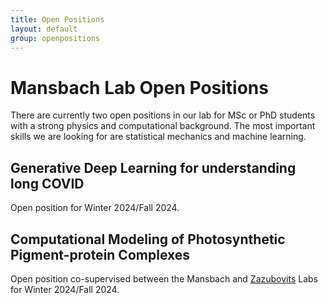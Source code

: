 ```yaml
---
title: Open Positions
layout: default
group: openpositions
---
```


# Mansbach Lab Open Positions

There are currently two open positions in our lab for MSc or PhD students with a strong physics and computational background. The most important skills we are looking for are statistical mechanics and machine learning.


## Generative Deep Learning for understanding long COVID

Open position for Winter 2024/Fall 2024.



## Computational Modeling of Photosynthetic Pigment-protein Complexes

Open position co-supervised between the Mansbach and [Zazubovits](https://www.concordia.ca/artsci/physics/research/zazubovits-research-group.html) Labs for Winter 2024/Fall 2024.

